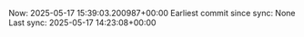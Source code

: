 Now: 2025-05-17 15:39:03.200987+00:00 Earliest commit since sync: None Last sync: 2025-05-17 14:23:08+00:00
